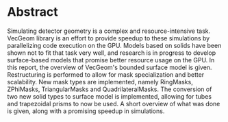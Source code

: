 # Abstract

Simulating detector geometry is a complex and resource-intensive task. VecGeom library is an effort to provide speedup to these simulations by parallelizing code execution on the GPU. Models based on solids have been shown not to fit that task very well, and research is in progress to develop surface-based models that promise better resource usage on the GPU. In this report, the overview of VecGeom's bounded surface model is given. Restructuring is performed to allow for mask specialization and better scalability. New mask types are implemented, namely RingMasks, ZPhiMasks, TriangularMasks and QuadrilateralMasks. The conversion of two new solid types to surface model is implemented, allowing for tubes and trapezoidal prisms to now be used. A short overview of what was done is given, along with a promising speedup in simulations.
